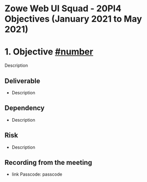 # Zowe Web UI Squad - 20PI4 Objectives (January 2021 to May 2021)

# 1. Objective [#number](https://github.com/zowe/zlux/issues/number)

Description

## Deliverable
* Description

## Dependency
* Description

## Risk
* Description


## Recording from the meeting
   * link Passcode: passcode 